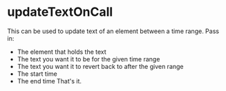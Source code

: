 # updateTextOnCall

This can be used to update text of an element between a time range. 
Pass in:
 * The element that holds the text 
 * The text you want it to be for the given time range 
 * The text you want it to revert back to after the given range 
 * The start time 
 * The end time
That's it.
